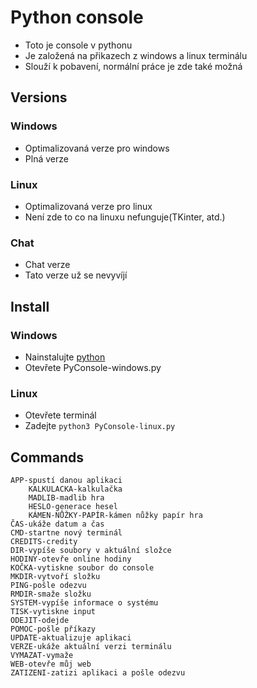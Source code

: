 # **Python console**

- Toto je console v pythonu
- Je založená na přikazech z windows a linux terminálu
- Slouží k pobavení, normální práce je zde také možná 

## Versions
### Windows
- Optimalizovaná verze pro windows
- Plná verze 

### Linux
- Optimalizovaná verze pro linux
- Není zde to co na linuxu nefunguje(TKinter, atd.)

### Chat
- Chat verze 
- Tato verze už se nevyvíjí 

## Install

### Windows
- Nainstalujte [python](https://www.python.org/)
- Otevřete PyConsole-windows.py

### Linux 
- Otevřete terminál
- Zadejte `python3 PyConsole-linux.py`

## Commands
```
APP-spustí danou aplikaci
    KALKULACKA-kalkulačka
    MADLIB-madlib hra
    HESLO-generace hesel
    KÁMEN-NŮŽKY-PAPÍR-kámen nůžky papír hra
ČAS-ukáže datum a čas
CMD-startne nový terminál
CREDITS-credity
DIR-vypíše soubory v aktuální složce
HODINY-otevře online hodiny
KOČKA-vytiskne soubor do console
MKDIR-vytvoří složku 
PING-pošle odezvu
RMDIR-smaže složku
SYSTEM-vypíše informace o systému
TISK-vytiskne input
ODEJIT-odejde
POMOC-pošle příkazy
UPDATE-aktualizuje aplikaci
VERZE-ukáže aktuální verzi terminálu
VYMAZAT-vymaže
WEB-otevře můj web
ZATIZENI-zatizi aplikaci a pošle odezvu 
```
